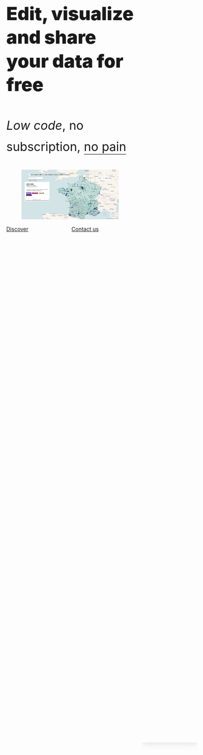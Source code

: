 <div 
  class="columns is-8 mt-3 mb-6 px-3 is-align-items-center"
  style="min-height: 80vh;">
  <div class="column is-6 is-full-touch">
    <p
      class="title"
      style="font-weight: 900; line-height: 1.3; font-size: 3rem;">
      Edit, visualize and share your data
      <!-- <br class="is-hidden-touch"> -->
      <!-- easily and  -->
      for free
    </p>
    <p
      class="subtitle mt-2 mb-3 is-hidden-touch"
      style="font-weight: 400; line-height: 1.75; font-size: 2rem;">
      <i>Low code</i>,
      no subscription,
      <span
        style="border-bottom: 1px solid black;">
        no pain
      </span>
      <figure class="is-hidden-desktop mt-6">
        <img
          class="image"
          src="https://raw.githubusercontent.com/multi-coop/datami-website-content/main/images/screenshots/gitfile-csv-preview-map-01.png"
          alt="MULTIFILES WIDGET"/>
      </figure>
    </p>
    <div class="columns mt-6">
      <div class="column is-6">
        <a
          href="#section-landing-simplify"
          class="button is-dark is-large is-fullwidth"
          type="button"
          style="box-shadow: -5px 5px 5px #D7D7D7">
          <span class="has-text-white">
            <span>
              Discover
            </span>
          </span>
        </a>
      </div>
      <div class="column is-6">
        <a
          href="mailto:contact@multi.coop"
          class="button is-dark is-large is-fullwidth"
          type="button"
          style="box-shadow: -5px 5px 5px #D7D7D7">
          <span class="has-text-white">
            <span>
              Contact us
            </span>
          </span>
        </a>
      </div>
    </div>
  </div>
  <div class="column is-6">
    <article
      class="notification has-background-white-ter px-0 py-0"
      style="box-shadow: 0 0 20px #D7D7D7;">
      <div
        class="content is-hidden-touch"
        style="
          width: 50vw;
          height: 100%;
          min-height: 50vh;
          background-image: url('https://raw.githubusercontent.com/multi-coop/datami-website-content/main/images/screenshots/gitfile-csv-preview-map-01.png');
          background-size: cover;
          background-repeat: no-repeat;
          background-position: 0% 0%;">
      </div>
    </article>
  </div>
</div>
